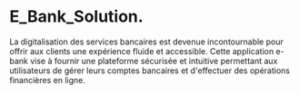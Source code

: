# E_Bank_Solution.
La digitalisation des services bancaires est devenue incontournable pour offrir aux clients une expérience fluide et accessible. Cette application e-bank vise à fournir une plateforme sécurisée et intuitive permettant aux utilisateurs de gérer leurs comptes bancaires et d'effectuer des opérations financières en ligne.
